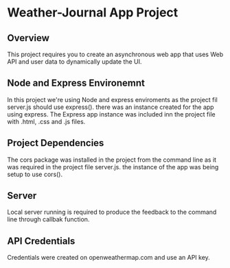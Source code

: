 # Weather-Journal App Project
 ## Overview
   This project requires you to create an asynchronous web app that uses Web API and user data to dynamically update the UI.

 
 ## Node and Express Environemnt
   In this project we're using Node and express enviroments as the project fil server.js should use express().
   there was an instance created for the app using express. The Express app instance was included inn the project file  with .html, .css and .js files.

## Project Dependencies 
  The cors package was installed in the project  from the command line as it was required in the project file server.js. the instance of the app was being setup to  use cors().


## Server 
  Local server running is required to produce the feedback  to the command line through callbak function.

## API Credentials
  Credentials were created on openweathermap.com and use an API key.





